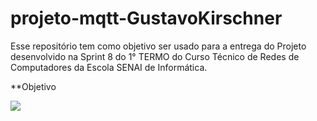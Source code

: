 # projeto-mqtt-GustavoKirschner
Esse repositório tem como objetivo ser usado para a entrega do Projeto desenvolvido na Sprint 8 do 1° TERMO do Curso Técnico de Redes de  Computadores da Escola SENAI de Informática.

**Objetivo

![](https://camo.githubusercontent.com/7beef2d4780d87a603d7de49b2da0467c8537dff96575b628a04bd4010ebb1cc/68747470733a2f2f692e696d6775722e636f6d2f4d576870586b562e706e67)
